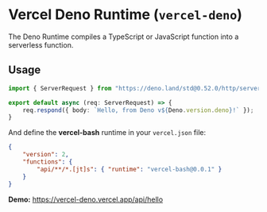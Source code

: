# Vercel Deno Runtime (`vercel-deno`)

The Deno Runtime compiles a TypeScript or JavaScript function into a serverless
function.


## Usage

```typescript
import { ServerRequest } from "https://deno.land/std@0.52.0/http/server.ts";

export default async (req: ServerRequest) => {
	req.respond({ body: `Hello, from Deno v${Deno.version.deno}!` });
}
```

And define the **vercel-bash** runtime in your `vercel.json` file:

```json
{
	"version": 2,
	"functions": {
		"api/**/*.[jt]s": { "runtime": "vercel-bash@0.0.1" }
	}
}
```

**Demo:** https://vercel-deno.vercel.app/api/hello
